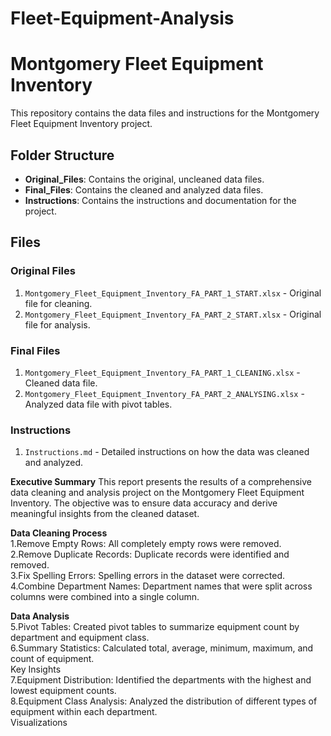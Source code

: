 # Fleet-Equipment-Analysis
# Montgomery Fleet Equipment Inventory

This repository contains the data files and instructions for the Montgomery Fleet Equipment Inventory project.

## Folder Structure

- **Original_Files**: Contains the original, uncleaned data files.
- **Final_Files**: Contains the cleaned and analyzed data files.
- **Instructions**: Contains the instructions and documentation for the project.

## Files

### Original Files
1. `Montgomery_Fleet_Equipment_Inventory_FA_PART_1_START.xlsx` - Original file for cleaning.
2. `Montgomery_Fleet_Equipment_Inventory_FA_PART_2_START.xlsx` - Original file for analysis.

### Final Files
1. `Montgomery_Fleet_Equipment_Inventory_FA_PART_1_CLEANING.xlsx` - Cleaned data file.
2. `Montgomery_Fleet_Equipment_Inventory_FA_PART_2_ANALYSING.xlsx` - Analyzed data file with pivot tables.

### Instructions
1. `Instructions.md` - Detailed instructions on how the data was cleaned and analyzed.


**Executive Summary**
This report presents the results of a comprehensive data cleaning and analysis project on the Montgomery Fleet Equipment Inventory. The objective was to ensure data accuracy and derive meaningful insights from the cleaned dataset.

**Data Cleaning Process**          
1.Remove Empty Rows: All completely empty rows were removed.              
2.Remove Duplicate Records: Duplicate records were identified and removed.    
3.Fix Spelling Errors: Spelling errors in the dataset were corrected.         
4.Combine Department Names: Department names that were split across columns were combined into a single column.    

**Data Analysis**                     
5.Pivot Tables: Created pivot tables to summarize equipment count by department and equipment class.                 
6.Summary Statistics: Calculated total, average, minimum, maximum, and count of equipment.                            
Key Insights                         
7.Equipment Distribution: Identified the departments with the highest and lowest equipment counts.               
8.Equipment Class Analysis: Analyzed the distribution of different types of equipment within each department.       
Visualizations
